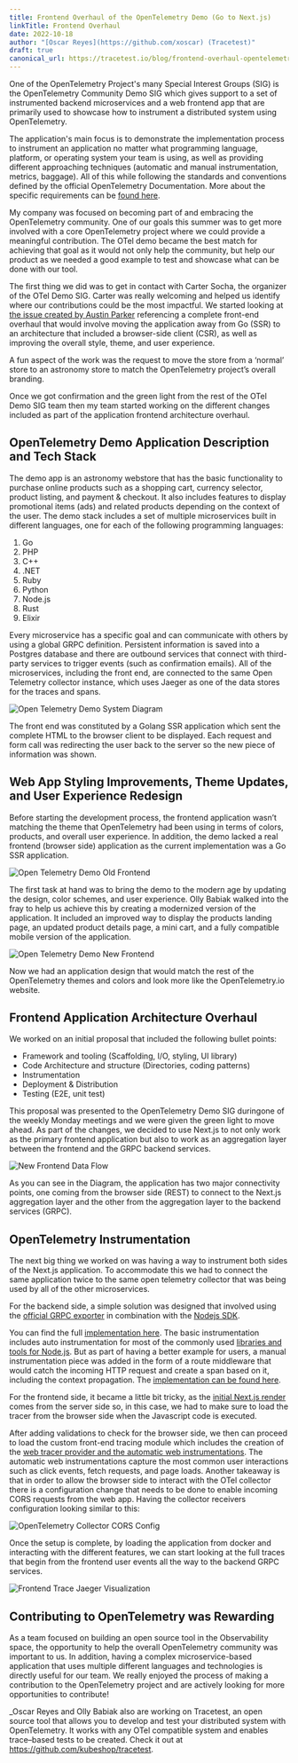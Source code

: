 ```yaml
---
title: Frontend Overhaul of the OpenTelemetry Demo (Go to Next.js)
linkTitle: Frontend Overhaul
date: 2022-10-18
author: "[Oscar Reyes](https://github.com/xoscar) (Tracetest)"
draft: true
canonical_url: https://tracetest.io/blog/frontend-overhaul-opentelemetry-demo
---
```


One of the OpenTelemetry Project's many Special Interest Groups (SIG) is the
OpenTelemetry Community Demo SIG which gives support to a set of instrumented
backend microservices and a web frontend app that are primarily used to showcase
how to instrument a distributed system using OpenTelemetry.

The application's main focus is to demonstrate the implementation process to
instrument an application no matter what programming language, platform, or
operating system your team is using, as well as providing different approaching
techniques (automatic and manual instrumentation, metrics, baggage). All of this
while following the standards and conventions defined by the official
OpenTelemetry Documentation. More about the specific requirements can be
[found here](https://github.com/open-telemetry/opentelemetry-demo/tree/main/docs/requirements).

My company was focused on becoming part of and embracing the OpenTelemetry
community. One of our goals this summer was to get more involved with a core
OpenTelemetry project where we could provide a meaningful contribution. The OTel
demo became the best match for achieving that goal as it would not only help the
community, but help our product as we needed a good example to test and showcase
what can be done with our tool.

The first thing we did was to get in contact with Carter Socha, the organizer of
the OTel Demo SIG. Carter was really welcoming and helped us identify where our
contributions could be the most impactful. We started looking at
[the issue created by Austin Parker](https://github.com/open-telemetry/opentelemetry-demo/issues/39)
referencing a complete front-end overhaul that would involve moving the
application away from Go (SSR) to an architecture that included a browser-side
client (CSR), as well as improving the overall style, theme, and user
experience.

A fun aspect of the work was the request to move the store from a ‘normal’ store
to an astronomy store to match the OpenTelemetry project’s overall branding.

Once we got confirmation and the green light from the rest of the OTel Demo SIG
team then my team started working on the different changes included as part of
the application frontend architecture overhaul.

## OpenTelemetry Demo Application Description and Tech Stack

The demo app is an astronomy webstore that has the basic functionality to
purchase online products such as a shopping cart, currency selector, product
listing, and payment & checkout. It also includes features to display
promotional items (ads) and related products depending on the context of the
user. The demo stack includes a set of multiple microservices built in different
languages, one for each of the following programming languages:

1. Go
2. PHP
3. C++
4. .NET
5. Ruby
6. Python
7. Node.js
8. Rust
9. Elixir

Every microservice has a specific goal and can communicate with others by using
a global GRPC definition. Persistent information is saved into a Postgres
database and there are outbound services that connect with third-party services
to trigger events (such as confirmation emails). All of the microservices,
including the front end, are connected to the same Open Telemetry collector
instance, which uses Jaeger as one of the data stores for the traces and spans.

![Open Telemetry Demo System Diagram](system-diagram.png)

The front end was constituted by a Golang SSR application which sent the
complete HTML to the browser client to be displayed. Each request and form call
was redirecting the user back to the server so the new piece of information was
shown.

## Web App Styling Improvements, Theme Updates, and User Experience Redesign

Before starting the development process, the frontend application wasn’t
matching the theme that OpenTelemetry had been using in terms of colors,
products, and overall user experience. In addition, the demo lacked a real
frontend (browser side) application as the current implementation was a Go SSR
application.

![Open Telemetry Demo Old Frontend](old-design.png)

The first task at hand was to bring the demo to the modern age by updating the
design, color schemes, and user experience. Olly Babiak walked into the fray to
help us achieve this by creating a modernized version of the application. It
included an improved way to display the products landing page, an updated
product details page, a mini cart, and a fully compatible mobile version of the
application.

![Open Telemetry Demo New Frontend](new-design.png)

Now we had an application design that would match the rest of the OpenTelemetry
themes and colors and look more like the OpenTelemetry.io website.

## Frontend Application Architecture Overhaul

We worked on an initial proposal that included the following bullet points:

- Framework and tooling (Scaffolding, I/O, styling, UI library)
- Code Architecture and structure (Directories, coding patterns)
- Instrumentation
- Deployment & Distribution
- Testing (E2E, unit test)

This proposal was presented to the OpenTelemetry Demo SIG duringone of the
weekly Monday meetings and we were given the green light to move ahead. As part
of the changes, we decided to use Next.js to not only work as the primary
frontend application but also to work as an aggregation layer between the
frontend and the GRPC backend services.

![New Frontend Data Flow](data-flow.png)

As you can see in the Diagram, the application has two major connectivity
points, one coming from the browser side (REST) to connect to the Next.js
aggregation layer and the other from the aggregation layer to the backend
services (GRPC).

## OpenTelemetry Instrumentation

The next big thing we worked on was having a way to instrument both sides of the
Next.js application. To accommodate this we had to connect the same application
twice to the same open telemetry collector that was being used by all of the
other microservices.

For the backend side, a simple solution was designed that involved using the
[official GRPC exporter](https://www.npmjs.com/package/@opentelemetry/exporter-trace-otlp-grpc)
in combination with the
[Nodejs SDK](https://www.npmjs.com/package/@opentelemetry/sdk-node).

You can find the full
[implementation here](https://github.com/open-telemetry/opentelemetry-demo/blob/main/src/frontend/utils/telemetry/Instrumentation.js).
The basic instrumentation includes auto instrumentation for most of the commonly
used
[libraries and tools for Node.js](https://www.npmjs.com/package/@opentelemetry/auto-instrumentations-node).
But as part of having a better example for users, a manual instrumentation piece
was added in the form of a route middleware that would catch the incoming HTTP
request and create a span based on it, including the context propagation. The
[implementation can be found here](https://github.com/open-telemetry/opentelemetry-demo/blob/main/src/frontend/utils/telemetry/InstrumentationMiddleware.ts).

For the frontend side, it became a little bit tricky, as the
[initial Next.js render](https://nextjs.org/learn/foundations/how-nextjs-works/rendering)
comes from the server side so, in this case, we had to make sure to load the
tracer from the browser side when the Javascript code is executed.

After adding validations to check for the browser side, we then can proceed to
load the custom front-end tracing module which includes the creation of the
[web tracer provider and the automatic web instrumentations](https://github.com/open-telemetry/opentelemetry-demo/blob/main/src/frontend/utils/telemetry/FrontendTracer.ts).
The automatic web instrumentations capture the most common user interactions
such as click events, fetch requests, and page loads. Another takeaway is that
in order to allow the browser side to interact with the OTel collector there is
a configuration change that needs to be done to enable incoming CORS requests
from the web app. Having the collector receivers configuration looking similar
to this:

![OpenTelemetry Collector CORS Config](collector-cors-config.png)

Once the setup is complete, by loading the application from docker and
interacting with the different features, we can start looking at the full traces
that begin from the frontend user events all the way to the backend GRPC
services.

![Frontend Trace Jaeger Visualization](jaeger.png)

## Contributing to OpenTelemetry was Rewarding

As a team focused on building an open source tool in the Observability space,
the opportunity to help the overall OpenTelemetry community was important to us.
In addition, having a complex microservice-based application that uses multiple
different languages and technologies is directly useful for our team. We really
enjoyed the process of making a contribution to the OpenTelemetry project and
are actively looking for more opportunities to contribute!

_Oscar Reyes and Olly Babiak also are working on Tracetest, an open source tool
that allows you to develop and test your distributed system with OpenTelemetry.
It works with any OTel compatible system and enables trace–based tests to be
created. Check it out at <https://github.com/kubeshop/tracetest>.
